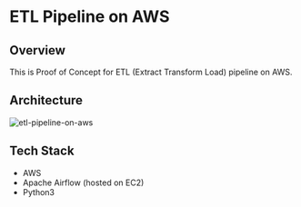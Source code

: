 # ETL Pipeline on AWS

## Overview

This is Proof of Concept for ETL (Extract Transform Load) pipeline on AWS.

## Architecture

![etl-pipeline-on-aws](https://github.com/iamavnish/etl-pipeline/assets/13760927/e99657fb-01bc-4062-8543-fa7b6eaa5c94)

## Tech Stack

- AWS
- Apache Airflow (hosted on EC2)
- Python3

